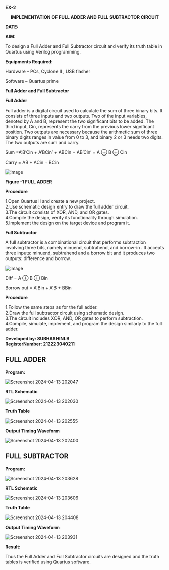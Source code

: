 **EX-2**
<p align='center'><b>IMPLEMENTATION OF FULL ADDER AND FULL SUBTRACTOR CIRCUIT </b>

**DATE:**

**AIM:**

To design a Full Adder and Full Subtractor circuit and verify its truth table in Quartus using Verilog programming.

**Equipments Required:**

Hardware – PCs, Cyclone II , USB flasher

Software – Quartus prime

**Full Adder and Full Subtractor**

**Full Adder**

Full adder is a digital circuit used to calculate the sum of three binary bits. It consists of three inputs and two outputs. Two of the input variables, denoted by A and B, represent the two significant bits to be added. The third input, Cin, represents the carry from the previous lower significant position. Two outputs are necessary because the arithmetic sum of three binary digits ranges in value from 0 to 3, and binary 2 or 3 needs two digits. The two outputs are sum and carry.

Sum =A’B’Cin + A’BCin’ + ABCin + AB’Cin’ = A ⊕ B ⊕ Cin 

Carry = AB + ACin + BCin

![image](https://github.com/naavaneetha/FULL_ADDER_SUBTRACTOR/assets/154305477/0f30ba51-5ffb-4198-845f-18e054f675e7)

**Figure -1 FULL ADDER**

**Procedure**

1.Open Quartus II and create a new project.  
2.Use schematic design entry to draw the full adder circuit.    
3.The circuit consists of XOR, AND, and OR gates.    
4.Compile the design, verify its functionality through simulation.    
5.Implement the design on the target device and program it.   

**Full Subtractor**

A full subtractor is a combinational circuit that performs subtraction involving three bits, namely minuend, subtrahend, and borrow-in . It accepts three inputs: minuend, subtrahend and a borrow bit and it produces two outputs: difference and borrow.

![image](https://github.com/naavaneetha/FULL_ADDER_SUBTRACTOR/assets/154305477/02b24f51-ab51-4304-9ad6-7b81ffc1ead5)

Diff = A ⊕ B ⊕ Bin 

Borrow out = A'Bin + A'B + BBin

**Procedure**

1.Follow the same steps as for the full adder.   
2.Draw the full subtractor circuit using schematic design.   
3.The circuit includes XOR, AND, OR gates to perform subtraction.   
4.Compile, simulate, implement, and program the design similarly to the full adder.  

**Developed by: SUBHASHINI.B**  
**RegisterNumber:  212223040211** 

## FULL ADDER

**Program:**

![Screenshot 2024-04-13 202047](https://github.com/subha-shinibalasubramanian/FULL_ADDER_SUBTRACTOR/assets/164154478/80906e1c-545b-4d3a-9c71-99c0443828f0)

**RTL Schematic**

![Screenshot 2024-04-13 202030](https://github.com/subha-shinibalasubramanian/FULL_ADDER_SUBTRACTOR/assets/164154478/c1ca37d3-8b5f-438a-9201-d61ed5ecfe91)


**Truth Table**

![Screenshot 2024-04-13 202555](https://github.com/subha-shinibalasubramanian/FULL_ADDER_SUBTRACTOR/assets/164154478/48e71c4f-ee15-4f52-ad9b-539b8141ea57)

**Output Timing Waveform**

![Screenshot 2024-04-13 202400](https://github.com/subha-shinibalasubramanian/FULL_ADDER_SUBTRACTOR/assets/164154478/446eca87-b987-42c9-99b6-f2948129753b)

## FULL SUBTRACTOR

**Program:**

![Screenshot 2024-04-13 203628](https://github.com/subha-shinibalasubramanian/FULL_ADDER_SUBTRACTOR/assets/164154478/17b1d42d-d7c4-4180-9f06-64fd3b3f8346)

**RTL Schematic**

![Screenshot 2024-04-13 203606](https://github.com/subha-shinibalasubramanian/FULL_ADDER_SUBTRACTOR/assets/164154478/719041d9-364d-4f30-bc80-7c5a17a1ab1b)

**Truth Table**

![Screenshot 2024-04-13 204408](https://github.com/subha-shinibalasubramanian/FULL_ADDER_SUBTRACTOR/assets/164154478/fa42ca06-f6a5-4930-9f16-04f22be0300d)

**Output Timing Waveform**

![Screenshot 2024-04-13 203931](https://github.com/subha-shinibalasubramanian/FULL_ADDER_SUBTRACTOR/assets/164154478/157124c6-f8af-4fed-b09d-a5af7f0595aa)

**Result:**

Thus the Full Adder and Full Subtractor circuits are designed and the truth tables is verified using Quartus software.



